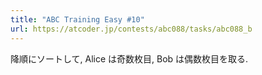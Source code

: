 ```yaml
---
title: "ABC Training Easy #10"
url: https://atcoder.jp/contests/abc088/tasks/abc088_b
---
```

降順にソートして, Alice は奇数枚目, Bob は偶数枚目を取る.
